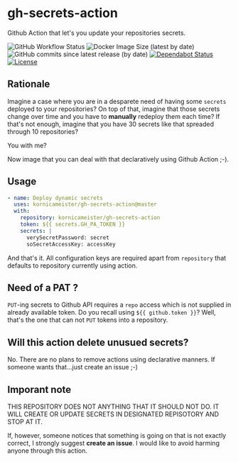 # gh-secrets-action

Github Action that let's you update your repositories secrets.

![GitHub Workflow Status](https://img.shields.io/github/workflow/status/kornicameister/gh-secrets-action/Docker)
![Docker Image Size (latest by date)](https://img.shields.io/docker/image-size/kornicameister/gh-secrets-action)
![GitHub commits since latest release (by date)](https://img.shields.io/github/commits-since/kornicameister/gh-secrets-action/latest/master)
[![Dependabot Status](https://api.dependabot.com/badges/status?host=github&repo=kornicameister/gh-secrets-action)](https://dependabot.com)
[![License](https://img.shields.io/github/license/kornicameister/gh-secrets-action.svg)](https://github.com/kornicameister/gh-secrets-action/blob/master/LICENSE)

## Rationale

Imagine a case where you are in a desparete need of having some `secrets` deployed to your repositories?
On top of that, imagine that those secrets change over time and you have to **manually** redeploy them each time?
If that's not enough, imagine that you have 30 secrets like that spreaded through 10 repositories?

You with me?

Now image that you can deal with that declaratively using Github Action ;-).

## Usage

```yml
- name: Deploy dynamic secrets
  uses: kornicameister/gh-secrets-action@master
  with:
    repository: kornicameister/gh-secrets-action
    token: ${{ secrets.GH_PA_TOKEN }}
    secrets: |
      verySecretPassword: secret
      soSecretAccessKey: accessKey
```

And that's it. All configuration keys are required apart from `repository` that defaults to repository currently using action.

## Need of a PAT ?

`PUT`-ing secrets to Github API requires a `repo` access which is not supplied in already available token.
Do you recall using `${{ github.token }}`? Well, that's the one that can not `PUT` tokens into a repository.

## Will this action delete unusued secrets?

No. There are no plans to remove actions using declarative manners.
If someone wants that...just create an issue ;-)

## Imporant note

  THIS REPOSITORY DOES NOT ANYTHING THAT IT SHOULD NOT DO.
  IT WILL CREATE OR UPDATE SECRETS IN DESIGNATED REPISOTORY AND STOP AT IT.
  
If, however, someone notices that something is going on that is not exactly correct, I strongly suggest
**create an issue**. I would like to avoid harming anyone through this action.

